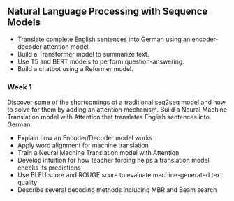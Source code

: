 ## Natural Language Processing with Sequence Models
- Translate complete English sentences into German using an encoder-decoder attention model.
- Build a Transformer model to summarize text. 
- Use T5 and BERT models to perform question-answering.
- Build a chatbot using a Reformer model.

### Week 1
Discover some of the shortcomings of a traditional seq2seq model and how to solve for them by adding an attention mechanism.
Build a Neural Machine Translation model with Attention that translates English sentences into German.
- Explain how an Encoder/Decoder model works
- Apply word alignment for machine translation
- Train a Neural Machine Translation model with Attention
- Develop intuition for how teacher forcing helps a translation model checks its predictions
- Use BLEU score and ROUGE score to evaluate machine-generated text quality
- Describe several decoding methods including MBR and Beam search